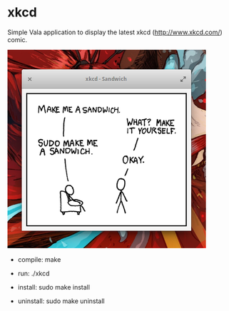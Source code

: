 xkcd
====

Simple Vala application to display the latest xkcd (http://www.xkcd.com/) comic.

![ScreenShot](screenshot.png)

* compile:
make

* run:
./xkcd

* install:
sudo make install

* uninstall:
sudo make uninstall
